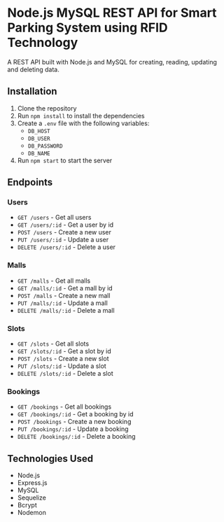 # Node.js MySQL REST API for Smart Parking System using RFID Technology

A REST API built with Node.js and MySQL for creating, reading, updating and deleting data.

## Installation

1. Clone the repository
2. Run `npm install` to install the dependencies
3. Create a `.env` file with the following variables:
    - `DB_HOST`
    - `DB_USER`
    - `DB_PASSWORD`
    - `DB_NAME`
6. Run `npm start` to start the server

## Endpoints

### Users

* `GET /users` - Get all users
* `GET /users/:id` - Get a user by id
* `POST /users` - Create a new user
* `PUT /users/:id` - Update a user
* `DELETE /users/:id` - Delete a user

### Malls

* `GET /malls` - Get all malls
* `GET /malls/:id` - Get a mall by id
* `POST /malls` - Create a new mall
* `PUT /malls/:id` - Update a mall
* `DELETE /malls/:id` - Delete a mall

### Slots

* `GET /slots` - Get all slots
* `GET /slots/:id` - Get a slot by id
* `POST /slots` - Create a new slot
* `PUT /slots/:id` - Update a slot
* `DELETE /slots/:id` - Delete a slot

### Bookings

* `GET /bookings` - Get all bookings
* `GET /bookings/:id` - Get a booking by id
* `POST /bookings` - Create a new booking
* `PUT /bookings/:id` - Update a booking
* `DELETE /bookings/:id` - Delete a booking

## Technologies Used

* Node.js
* Express.js
* MySQL
* Sequelize
* Bcrypt
* Nodemon
